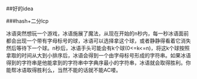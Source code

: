 ##好的idea

###hash+二分lcp

​	冰语突然想玩一个游戏，冰语施展了魔法，从现在开始的n秒内，每一秒冰语面前都会出现一个带有字母标号的球，冰语可以选择拿这个球，或者静静得看着它消失然后等待下一个球。n秒后，冰语手头可能会有k个球(0<=k<=n)，将这k个球按照拿取的时间从大到小排序后，冰语会得到一个由字母标号形成的字符串。如果冰语得到的字符串是他能拿到的字符串中字典序最小的字符串，冰语就会取得胜利。你能帮冰语取得胜利么，当然不能的话就不能AC喽。